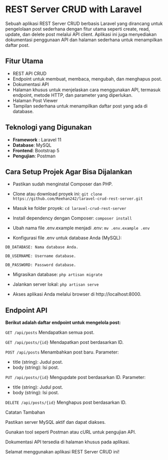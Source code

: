 # REST Server CRUD with Laravel

Sebuah aplikasi REST Server CRUD berbasis Laravel yang dirancang untuk pengelolaan post sederhana dengan fitur utama seperti create, read, update, dan delete post melalui API client. Aplikasi ini juga menyediakan dokumentasi penggunaan API dan halaman sederhana untuk menampilkan daftar post.

## Fitur Utama
- REST API CRUD
- Endpoint untuk membuat, membaca, mengubah, dan menghapus post.
- Dokumentasi API
- Halaman khusus untuk menjelaskan cara menggunakan API, termasuk endpoint, metode HTTP, dan parameter yang diperlukan.
- Halaman Post Viewer
- Tampilan sederhana untuk menampilkan daftar post yang ada di database.

## Teknologi yang Digunakan
- **Framework** : Laravel 11
- **Database**: MySQL
- **Frontend**: Bootstrap 5
- **Pengujian**: Postman

## Cara Setup Projek Agar Bisa Dijalankan
- Pastikan sudah menginstal Composer dan PHP.
- Clone atau download proyek ini:
```git clone https://github.com/Reehan242/laravel-crud-rest-server.git```

- Masuk ke folder proyek:
```cd laravel-crud-rest-server```

- Install dependency dengan Composer:
```composer install```

- Ubah nama file .env.example menjadi .env:
```mv .env.example .env```

- Konfigurasi file .env untuk database Anda (MySQL):
```
DB_DATABASE: Nama database Anda.

DB_USERNAME: Username database.

DB_PASSWORD: Password database.
```

- Migrasikan database:
```php artisan migrate```

- Jalankan server lokal:
```php artisan serve```

- Akses aplikasi Anda melalui browser di http://localhost:8000.

## Endpoint API

**Berikut adalah daftar endpoint untuk mengelola post:**

``GET /api/posts`` Mendapatkan semua post.

``GET /api/posts/{id}`` Mendapatkan post berdasarkan ID.

``POST /api/posts`` Menambahkan post baru.
Parameter:
- title (string): Judul post.
- body (string): Isi post.

``PUT /api/posts/{id}`` Mengupdate post berdasarkan ID.
Parameter:
- title (string): Judul post.
- body (string): Isi post.

``DELETE /api/posts/{id}`` Menghapus post berdasarkan ID.



Catatan Tambahan

Pastikan server MySQL aktif dan dapat diakses.

Gunakan tool seperti Postman atau cURL untuk pengujian API.

Dokumentasi API tersedia di halaman khusus pada aplikasi.

Selamat menggunakan aplikasi REST Server CRUD ini!
